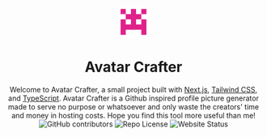 <div align="center" >
  <img src="./public/icon.png" width="60" alt="avatar-crafter-logo">
  <br/>
  <h1>Avatar Crafter</h1>
</div>

<div align="center">
  Welcome to Avatar Crafter, a small project built with <a href="https://nextjs.org/">Next.js</a>, <a href="https://tailwindcss.com">Tailwind CSS</a>, and <a href="https://www.typescriptlang.org">TypeScript</a>.
  Avatar Crafter is a Github inspired profile picture generator made to serve no purpose or whatsoever and only waste the creators' time and money in hosting costs. Hope you find this tool more useful than me!
</div>

<div align="center">
  <!-- TO ADD more Badges use -> https://shields.io/ -->

  <img alt="GitHub contributors" src="https://img.shields.io/github/contributors-anon/Cherizer/avatar-crafter">
  <img alt="Repo License" src="https://img.shields.io/github/license/Cherizer/avatar-crafter">
  <img alt="Website Status" src="https://img.shields.io/website?url=https%3A%2F%2Favatarcrafter.net/">

</div>
